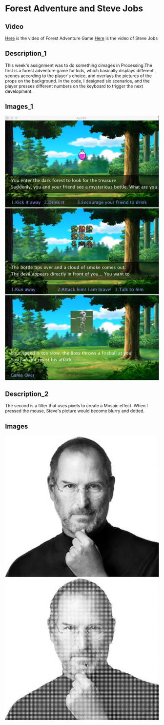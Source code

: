 **Forest Adventure and Steve Jobs**
===================

Video
----------
[Here](https://youtu.be/Uem5a7U2HAw) is the video of Forest Adventure Game
[Here](https://youtu.be/NMN_67QwGeI) is the video of Steve Jobs

Description_1
----------
This week's assignment was to do something cimages in Processing.The first is a forest adventure game for kids, which basically displays different scenes according to the player's choice, and overlays the pictures of the props on the background. In the code, I designed six scenarios, and the player presses different numbers on the keyboard to trigger the next development.


Images_1
----------
![](game1.jpeg)
![](game2.jpeg)
![](game3.jpeg)


Description_2
----------
The second is a filter that uses pixels to create a Mosaic effect. When I pressed the mouse, Steve's picture would become blurry and dotted.

Images
----------
![](steve.jpeg)
![](steve2.jpeg)
